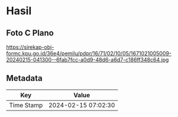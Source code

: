 # Hasil

## Foto C Plano

https://sirekap-obj-formc.kpu.go.id/36e4/pemilu/pdpr/16/71/02/10/05/1671021005009-20240215-041300--6fab7fcc-a0d9-48d6-a6d7-c186ff348c64.jpg


## Metadata

| Key        | Value               |
| ---------- | ------------------- |
| Time Stamp | 2024-02-15 07:02:30 |



